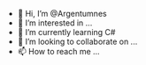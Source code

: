 - 👋 Hi, I’m @Argentumnes
- 👀 I’m interested in ...
- 🌱 I’m currently learning C#
- 💞️ I’m looking to collaborate on ...
- 📫 How to reach me ...

<!---
Argentumnes/Argentumnes is a ✨ special ✨ repository because its `README.md` (this file) appears on your GitHub profile.
You can click the Preview link to take a look at your changes.
--->
